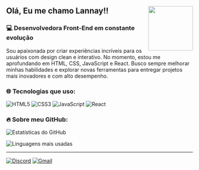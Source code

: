 ## Olá, Eu me chamo Lannay!! <img src="https://cdn.discordapp.com/attachments/1338573031018074133/1355713395206258815/1743297573817.png?ex=67f3d13d&is=67f27fbd&hm=474ab74cfa48727e4b7287b0e46b558df8e426a8d71c221d8f9001bd05ec67b1&" width="120" align="right"/> 

### 💻 Desenvolvedora Front-End em constante evolução 

Sou apaixonada por criar experiências incríveis para os usuários com design clean e interativo. No momento, estou me aprofundando em HTML, CSS, JavaScript e React. Busco sempre melhorar minhas habilidades e explorar novas ferramentas para entregar projetos mais inovadores e com alto desempenho. 

### 🌐 Tecnologias que uso:
![HTML5](https://img.shields.io/badge/HTML5-E34F26?style=for-the-badge&logo=html5&logoColor=white)
![CSS3](https://img.shields.io/badge/CSS3-1572B6?style=for-the-badge&logo=css3&logoColor=white)
![JavaScript](https://img.shields.io/badge/JavaScript-F7DF1E?style=for-the-badge&logo=javascript&logoColor=black)
![React](https://img.shields.io/badge/React-61DAFB?style=for-the-badge&logo=react&logoColor=black) 

### 🔥 Sobre meu GitHub:
![Estatísticas do GitHub](https://github-readme-stats.vercel.app/api?username=lannayofc&show_icons=true&theme=radical&locale=pt-br) 


![Linguagens mais usadas](https://github-readme-stats.vercel.app/api/top-langs/?username=lannayofc&layout=compact&theme=radical&locale=pt-br)


--- 

[![Discord](https://img.shields.io/badge/Discord-5865F2?style=for-the-badge&logo=discord&logoColor=white)](https://discordapp.com/users/lanninha)
[![Gmail](https://img.shields.io/badge/Gmail-D14836?style=for-the-badge&logo=gmail&logoColor=white)](mailto:helooberenguer@gmail.com)
